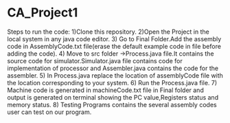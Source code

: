 # CA_Project1
Steps to run the code:
1)Clone this repository.
2)Open the Project in the local system in any java code editor.
3) Go to Final Folder.Add the assembly code in AssemblyCode.txt file(erase the default example code in file before adding the code).
4) Move to src folder ->Process.java file.It contains the source code for simulator.Simulator.java file contains code for implementation of processor and Assembler.java contains the code for the assembler.
5) In Process.java replace the location of assemblyCode file with the location corresponding to your system.
6) Run the Process.java file.
7) Machine code is generated in machineCode.txt file in Final folder and output is generated on terminal showing the PC value,Registers status and memory status.
8) Testing Programs contains the several assembly codes user can test on our program.
